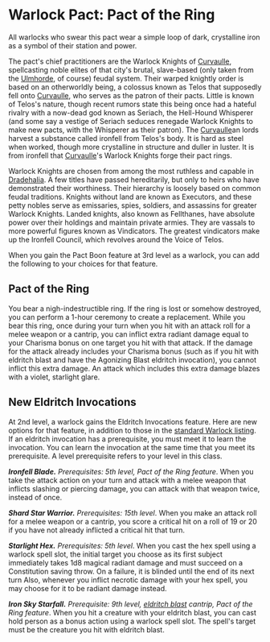 # Warlock Pact: Pact of the Ring
All warlocks who swear this pact wear a simple loop of dark, crystalline iron as a symbol of their station and power.

The pact's chief practitioners are the Warlock Knights of [Curvaulle](../../Cities/Curvaulle.md), spellcasting noble elites of that city's brutal, slave-based (only taken from the [Ulmhorde](../../Nations/Ulm.md), of course) feudal system. Their warped knightly order is based on an otherworldly being, a colossus known as Telos that supposedly fell onto [Curvaulle](../../Cities/Curvaulle.md), who serves as the patron of their pacts. Little is known of Telos's nature, though recent rumors state this being once had a hateful rivalry with a now-dead god known as Seriach, the Hell-Hound Whisperer (and some say a vestige of Seriach seduces renegade Warlock Knights to make new pacts, with the Whisperer as their patron). The [Curvaulle](../../Cities/Curvaulle.md)an lords harvest a substance called ironfell from Telos's body. It is hard as steel when worked, though more crystalline in structure and duller in luster. It is from ironfell that [Curvaulle](../../Cities/Curvaulle.md)'s Warlock Knights forge their pact rings.

Warlock Knights are chosen from among the most ruthless and capable in [Dradehalia](../../Nations/Dradehalia.md). A few titles have passed hereditarily, but only to heirs who have demonstrated their worthiness. Their hierarchy is loosely based on common feudal traditions. Knights without land are known as Executors, and these petty nobles serve as emissaries, spies, soldiers, and assassins for greater Warlock Knights. Landed knights, also known as Fellthanes, have absolute power over their holdings and maintain private armies. They are vassals to more powerful figures known as Vindicators. The greatest vindicators make up the Ironfell Council, which revolves around the Voice of Telos.

When you gain the Pact Boon feature at 3rd level as a warlock, you can add the following to your choices for that feature.

## Pact of the Ring
You bear a nigh-indestructible ring. If the ring is lost or somehow destroyed, you can perform a 1-hour ceremony to create a replacement. While you bear this ring, once during your turn when you hit with an attack roll for a melee weapon or a cantrip, you can inflict extra radiant damage equal to your Charisma bonus on one target you hit with that attack. If the damage for the attack already includes your Charisma bonus (such as if you hit with eldritch blast and have the Agonizing Blast eldritch invocation), you cannot inflict this extra damage. An attack which includes this extra damage blazes with a violet, starlight glare.

##  New Eldritch Invocations
At 2nd level, a warlock gains the Eldritch Invocations feature. Here are new options for that feature, in addition to those in the [standard Warlock listing](../Warlock.md). If an eldritch invocation has a prerequisite, you must meet it to learn the invocation. You can learn the invocation at the same time that you meet its prerequisite. A level prerequisite refers to your level in this class.

***Ironfell Blade.*** *Prerequisites: 5th level, Pact of the Ring feature*. When you take the attack action on your turn and attack with a melee weapon that inflicts slashing or piercing damage, you can attack with that weapon twice, instead of once.

***Shard Star Warrior.*** *Prerequisites: 15th level*. When you make an attack roll for a melee weapon or a cantrip, you score a critical hit on a roll of 19 or 20 if you have not already inflicted a critical hit that turn.

***Starlight Hex.*** *Prerequisites: 5th level*. When you cast the hex spell using a warlock spell slot, the initial target you choose as its first subject immediately takes 1d8 magical radiant damage and must succeed on a Constitution saving throw. On a failure, it is blinded until the end of its next turn Also, whenever you inflict necrotic damage with your hex spell, you may choose for it to be radiant damage instead.

***Iron Sky Starfall.*** *Prerequisite: 9th level, [eldritch blast](https://www.dndbeyond.com/spells/eldritch-blast) cantrip, Pact of the Ring feature*. When you hit a creature with your eldritch blast, you can cast hold person as a bonus action using a warlock spell slot. The spell's target must be the creature you hit with eldritch blast.
